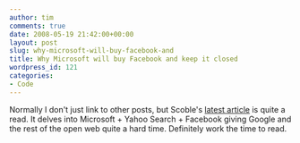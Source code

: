 ```yaml
---
author: tim
comments: true
date: 2008-05-19 21:42:00+00:00
layout: post
slug: why-microsoft-will-buy-facebook-and
title: Why Microsoft will buy Facebook and keep it closed
wordpress_id: 121
categories:
- Code
---
```


Normally I don't just link to other posts, but Scoble's [latest article](http://scobleizer.com/2008/05/19/why-microsoft-will-buy-facebook-and-keep-it-closed/) is quite a read.  It delves into Microsoft + Yahoo Search + Facebook giving Google and the rest of the open web quite a hard time.  Definitely work the time to read.
